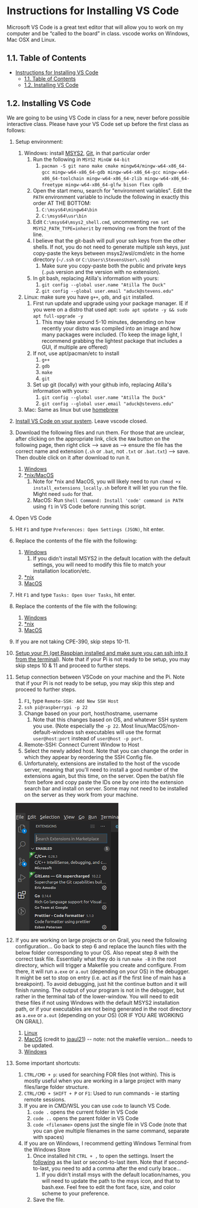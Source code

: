 # Instructions for Installing VS Code

Microsoft VS Code is a great text editor that will allow you to work on my computer and be “called to the board” in class.
vscode works on Windows, Mac OSX and Linux.



## 1.1. Table of Contents

- [Instructions for Installing VS Code](#instructions-for-installing-vs-code)
  - [1.1. Table of Contents](#11-table-of-contents)
  - [1.2. Installing VS Code](#12-installing-vs-code)

## 1.2. Installing VS Code

We are going to be using VS Code in class for a new, never before possible interactive class.
Please have your VS Code set up before the first class as follows:

1. Setup environment:
   1. Windows: install [MSYS2](https://www.msys2.org/), [Git](https://git-scm.com/downloads), in that particular order
      1. Run the following in `MSYS2 MinGW 64-bit`
         1. `pacman -S git nano make cmake mingw64/mingw-w64-x86_64-gcc mingw-w64-x86_64-gdb mingw-w64-x86_64-gcc mingw-w64-x86_64-toolchain mingw-w64-x86_64-zlib mingw-w64-x86_64-freetype mingw-w64-x86_64-glfw bison flex cgdb`
      2. Open the start menu, search for "environment variables". Edit the `PATH` environment variable to include the following in exactly this order AT THE BOTTOM:
         1. `C:\msys64\mingw64\bin`
         2. `C:\msys64\usr\bin`
      3. Edit `C:\msys64\msys2_shell.cmd`, uncommenting `rem set MSYS2_PATH_TYPE=inherit` by removing `rem` from the front of the line.
      4. I believe that the git-bash will pull your ssh keys from the other shells. If not, you do not need to generate multiple ssh keys, just copy-paste the keys between msys2/wsl/cmd/etc in the home directory (`~/.ssh` or `C:\Users\StevensUser\.ssh`)
         1. Make sure you copy-paste both the public and private keys (`.pub` version and the version with no extension).
      5. In git bash, replacing Atilla's information with yours:
         1. `git config --global user.name "Atilla The Duck"`
         2. `git config --global user.email "aduck@stevens.edu"`
   2. Linux: make sure you have `g++`, `gdb`, and `git` installed.
      1. First run update and upgrade using your package manager. IE if you were on a distro that used apt: `sudo apt update -y && sudo apt full-upgrade -y`
         1. This may take around 5-10 minutes, depending on how recently your distro was compiled into an image and how many packages were included. (To keep the image light, I recommend grabbing the lightest package that includes a GUI, if multiple are offered)
      2. If not, use apt/pacman/etc to install
         1. `g++`
         2. `gdb`
         3. `make`
         4. `git`
      3. Set up git (locally) with your github info, replacing Atilla's information with yours:
         1. `git config --global user.name "Atilla The Duck"`
         2. `git config --global user.email "aduck@stevens.edu"`
   3. Mac: Same as linux but use [homebrew](https://brew.sh/)
2. [Install VS Code on your system](https://code.visualstudio.com/download). Leave vscode closed.
3. Download the following files and run them. For those that are unclear, after clicking on the appropriate link, click the `RAW` button on the following page, then right click --> save as --> ensure the file has the correct name and extension (`.sh` or `.bat`, not `.txt` or `.bat.txt`) --> save. Then double click on it after download to run it.
   1. [Windows](files/vscodeinstructions/install_extensions_locally.bat)
   2. [\*nix/MacOS](files/vscodeinstructions/install_extensions_locally.sh)
      1. Note for \*nix and MacOS, you will likely need to run `chmod +x install_extensions_locally.sh` before it will let you run the file. Might need `sudo` for that.
      2. MacOS: Run `Shell Command: Install 'code' command in PATH` using `f1` in VS Code before running this script.
4. Open VS Code
5. Hit `F1` and type `Preferences: Open Settings (JSON)`, hit enter.
6. Replace the contents of the file with the following:
   1. [Windows](files/vscodeinstructions/settings_WINDOWS.json)
      1. If you didn't install MSYS2 in the default location with the default settings, you will need to modify this file to match your installation location/etc.
   2. [\*nix](files/vscodeinstructions/settings__NIX.json)
   3. [MacOS](files/vscodeinstructions/settings_macos.json)
7. Hit `F1` and type `Tasks: Open User Tasks`, hit enter.
8. Replace the contents of the file with the following:
   1. [Windows](files/vscodeinstructions/tasks_hardcoded/tasks_WINDOWS.json)
   2. [\*nix](files/vscodeinstructions/tasks_hardcoded/tasks_nix.json)
   3. [MacOS](files/vscodeinstructions/tasks_hardcoded/tasks_macos.json)
9. If you are not taking CPE-390, skip steps 10-11.
10. [Setup your Pi (get Raspbian installed and make sure you can ssh into it from the terminal)](Setting%20Up%20Raspberry%20Pi%20For%20CPE-390.md). Note that if your Pi is not ready to be setup, you may skip steps 10 & 11 and proceed to further steps.
11. Setup connection between VSCode on your machine and the Pi. Note that if your Pi is not ready to be setup, you may skip this step and proceed to further steps.

    1. `F1`, type `Remote-SSH: Add New SSH Host`
    2. `ssh pi@raspberrypi -p 22`
    3. Change based on your port, host/hostname, username
       1. Note that this changes based on OS, and whatever SSH system you use. (Note especially the `-p 22`. Most linux/MacOS/non-default-windows ssh executables will use the format `user@host:port` instead of `user@host -p port`.
    4. Remote-SSH: Connect Current Window to Host
    5. Select the newly added host. Note that you can change the order in which they appear by reordering the SSH Config file.
    6. Unfortunately, extensions are installed to the host of the vscode server, meaning that you’ll need to install a good number of the extensions again, but this time, on the server. Open the bat/sh file from before and copy paste the IDs one by one into the extension search bar and install on server. Some may not need to be installed on the server as they work from your machine.

    ![1.png](files/vscodeinstructions/1.png)

12. If you are working on large projects or on Grail, you need the following configuration... Go back to step 6 and replace the launch files with the below folder corresponding to your OS. Also repeat step 8 with the correct task file. Essentially what they do is run `make -B` in the root directory, which will trigger a Makefile you create and configure. From there, it will run `a.exe` or `a.out` (depending on your OS) in the debugger. It might be set to stop on entry (i.e. act as if the first line of main has a breakpoint). To avoid debugging, just hit the continue button and it will finish running. The output of your program is not in the debugger, but rather in the terminal tab of the lower-window. You will need to edit these files if not using Windows with the default MSYS2 installation path, or if your executables are not being generated in the root directory as `a.exe` or `a.out` (depending on your OS) (OR IF YOU ARE WORKING ON GRAIL).

    1. [Linux](files/vscodeinstructions/.vscode_LINUX/)
    2. [MacOS](files/vscodeinstructionse/.vscode_MACOS/) (credit to [jpaul21](https://github.com/jpaul21)) -- note: not the makefile version... needs to be updated.
    3. [Windows](files/vscodeinstructions/.vscode_WINDOWS/)

13. Some important shortcuts:
    1. `CTRL/CMD + p`: used for searching FOR files (not within). This is mostly useful when you are working in a large project with many files/large folder structure.
    2. `CTRL/CMD + SHIFT + P` or `F1`: Used to run commands - ie starting remote sessions.
    3. If you are in CMD/WSL you can use `code` to launch VS Code.
       1. `code .` opens the current folder in VS Code
       2. `code ..` opens the parent folder in VS Code
       3. `code <filename>` opens just the single file in VS Code (note that you can give multiple filenames in the same command, separate with spaces)
    4. If you are on Windows, I recommend getting Windows Terminal from the Windows Store
       1. Once installed hit `CTRL + ,` to open the settings. Insert the [following](files/vscodeinstructions/Windows_Terminal_Prefs_FRAGMENT.json) as the last or second-to-last item. Note that if second-to-last, you need to add a comma after the end curly brace…
          1. If you didn’t install msys with the default location/names, you will need to update the path to the msys icon, and that to bash.exe. Feel free to edit the font face, size, and color scheme to your preference.
       2. Save the file.
